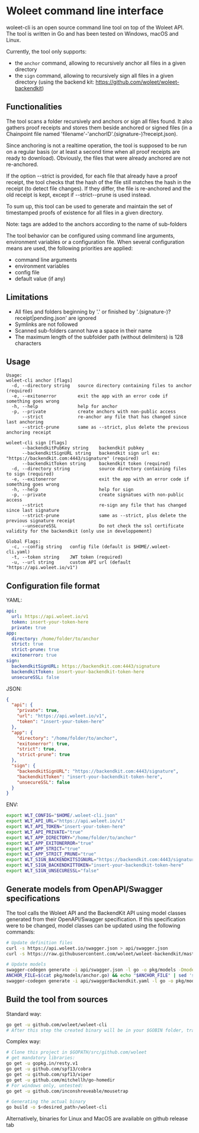 # Woleet command line interface

woleet-cli is an open source command line tool on top of the Woleet API.
The tool is written in Go and has been tested on Windows, macOS and Linux.

Currently, the tool only supports:
 * the `anchor` command, allowing to recursively anchor all files in a given directory
 * the `sign` command, allowing to recursively sign all files in a given directory (using the backend kit: <https://github.com/woleet/woleet-backendkit>)

## Functionalities

The tool scans a folder recursively and anchors or sign all files found. It also gathers proof receipts and stores them beside anchored or signed files (in a Chainpoint file named 'filename'-'anchorID'.(signature-)?receipt.json).

Since anchoring is not a realtime operation, the tool is supposed to be run on a regular basis (or at least a second time when all proof receipts are ready to download). Obviously, the files that were already anchored are not re-anchored.

If the option --strict is provided, for each file that already have a proof receipt, the tool checks that the hash of the file still matches the hash in the receipt (to detect file changes). If they differ, the file is re-anchored and the old receipt is kept, except if --strict--prune is used instead.

To sum up, this tool can be used to generate and maintain the set of timestamped proofs of existence for all files in a given directory.

Note: tags are added to the anchors according to the name of sub-folders  

The tool behavior can be configured using command line arguments, environment variables or a configuration file. When several configuration means are used, the following priorities are applied:
- command line arguments
- environment variables
- config file
- default value (if any)

## Limitations

- All files and folders beginning by '.' or finished by '.(signature-)?receipt|pending.json' are ignored
- Symlinks are not followed  
- Scanned sub-folders cannot have a space in their name  
- The maximum length of the subfolder path (without delimiters) is 128 characters  

## Usage

```
Usage:
woleet-cli anchor [flags]
  -d, --directory string   source directory containing files to anchor (required)
  -e, --exitonerror        exit the app with an error code if something goes wrong
  -h, --help               help for anchor
  -p, --private            create anchors with non-public access
      --strict             re-anchor any file that has changed since last anchoring
      --strict-prune       same as --strict, plus delete the previous anchoring receipt

woleet-cli sign [flags]
      --backendkitPubKey string    backendkit pubkey
      --backendkitSignURL string   backendkit sign url ex: "https://backendkit.com:4443/signature" (required)
      --backendkitToken string     backendkit token (required)
  -d, --directory string           source directory containing files to sign (required)
  -e, --exitonerror                exit the app with an error code if something goes wrong
  -h, --help                       help for sign
  -p, --private                    create signatues with non-public access
      --strict                     re-sign any file that has changed since last signature
      --strict-prune               same as --strict, plus delete the previous signature receipt
      --unsecureSSL                Do not check the ssl certificate validity for the backendkit (only use in developpement)

Global Flags:
  -c, --config string   config file (default is $HOME/.woleet-cli.yaml)
  -t, --token string    JWT token (required)
  -u, --url string      custom API url (default "https://api.woleet.io/v1")
```

## Configuration file format

YAML:

```yaml
api:
  url: https://api.woleet.io/v1
  token: insert-your-token-here
  private: true
app:
  directory: /home/folder/to/anchor
  strict: true
  strict-prune: true
  exitonerror: true
sign:
  backendkitSignURL: https://backendkit.com:4443/signature
  backendkitToken: insert-your-backendkit-token-here
  unsecureSSL: false
```

JSON:

```json
{
  "api": {
    "private": true,
    "url": "https://api.woleet.io/v1",
    "token": "insert-your-token-here"
  },
  "app": {
    "directory": "/home/folder/to/anchor",
    "exitonerror": true,
    "strict": true,
    "strict-prune": true
  },
  "sign": {
    "backendkitSignURL": "https://backendkit.com:4443/signature",
    "backendkitToken": "insert-your-backendkit-token-here",
    "unsecureSSL": false
  }
}
```

ENV:

```bash
export WLT_CONFIG="$HOME/.woleet-cli.json"
export WLT_API_URL="https://api.woleet.io/v1"
export WLT_API_TOKEN="insert-your-token-here"
export WLT_API_PRIVATE="true"
export WLT_APP_DIRECTORY="/home/folder/to/anchor"
export WLT_APP_EXITONERROR="true"
export WLT_APP_STRICT="true"
export WLT_APP_STRICT_PRUNE="true"
export WLT_SIGN_BACKENDKITSIGNURL="https://backendkit.com:4443/signature"
export WLT_SIGN_BACKENDKITTOKEN="insert-your-backendkit-token-here"
export WLT_SIGN_UNSECURESSL="false"
```

## Generate models from OpenAPI/Swagger specifications

The tool calls the Woleet API and the BackendKit API using model classes generated from their OpenAPI/Swagger specification.
If this specification were to be changed, model classes can be updated using the following commands:

```bash
# Update definition files
curl -s https://api.woleet.io/swagger.json > api/swagger.json
curl -s https://raw.githubusercontent.com/woleet/woleet-backendkit/master/swagger.yaml > api/swaggerBackendkit.yaml

# Update models
swagger-codegen generate -i api/swagger.json -l go -o pkg/models -Dmodels -DmodelDocs=false -DpackageName=models --type-mappings boolean=*bool && \
ANCHOR_FILE=$(cat pkg/models/anchor.go) && echo "$ANCHOR_FILE" | sed 's/`json:"hash"`/`json:"hash,omitempty"`/' > pkg/models/anchor.go
swagger-codegen generate -i api/swaggerBackendkit.yaml -l go -o pkg/modelsBackendkit -Dmodels -DmodelDocs=false -DpackageName=modelsBackendkit --type-mappings boolean=*bool
```

## Build the tool from sources

Standard way:

```bash
go get -u github.com/woleet/woleet-cli
# After this step the created binary will be in your $GOBIN folder, traditionnaly $GOPATH/bin
```

Complex way:

```bash
# Clone this project in $GOPATH/src/github.com/woleet
# get mandatory libraries:
go get -u gopkg.in/resty.v1
go get -u github.com/spf13/cobra
go get -u github.com/spf13/viper
go get -u github.com/mitchellh/go-homedir
# For windows only, untested:
go get -u github.com/inconshreveable/mousetrap

# Generating the actual binary
go build -o $<desired_path>/woleet-cli
```

Alternatively, binaries for Linux and MacOS are available on github release tab
